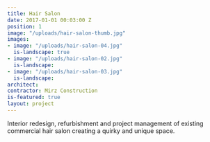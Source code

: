 ```yaml
---
title: Hair Salon
date: 2017-01-01 00:03:00 Z
position: 1
image: "/uploads/hair-salon-thumb.jpg"
images:
- image: "/uploads/hair-salon-04.jpg"
  is-landscape: true
- image: "/uploads/hair-salon-02.jpg"
  is-landscape: 
- image: "/uploads/hair-salon-03.jpg"
  is-landscape: 
architect: 
contractor: Mirz Construction
is-featured: true
layout: project
---
```


Interior redesign, refurbishment and project management of existing commercial hair salon creating a quirky and unique space.